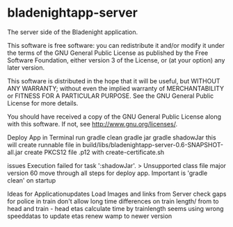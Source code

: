 bladenightapp-server
====================

The server side of the Bladenight application.


This software is free software: you can redistribute it and/or modify it under the terms of the GNU General Public License as published by
the Free Software Foundation, either version 3 of the License, or (at your option) any later version.

This software is distributed in the hope that it will be useful, but WITHOUT ANY WARRANTY; without even the implied warranty of
MERCHANTABILITY or FITNESS FOR A PARTICULAR PURPOSE.  See the GNU General Public License for more details.

You should have received a copy of the GNU General Public License along with this software.  If not, see <http://www.gnu.org/licenses/>.

Deploy App
    in Terminal run
        gradle clean
        gradle jar
        gradle shadowJar 
    this will create runnable file in build/libs/bladenightapp-server-0.6-SNAPSHOT-all.jar
    create PKCS12 file .p12 with create-certificate.sh

issues
    Execution failed for task ':shadowJar'. 
        > Unsupported class file major version 60
    move through all steps for deploy app. Important is 'gradle clean' on startup


Ideas for Applicationupdates
    Load Images and links from Server
    check gaps for police in train
    don't allow long time differences on train length/ from to head and train - head etas
    calculate time by trainlength
    seems using wrong speeddatas to update etas
    renew wamp to newer version

